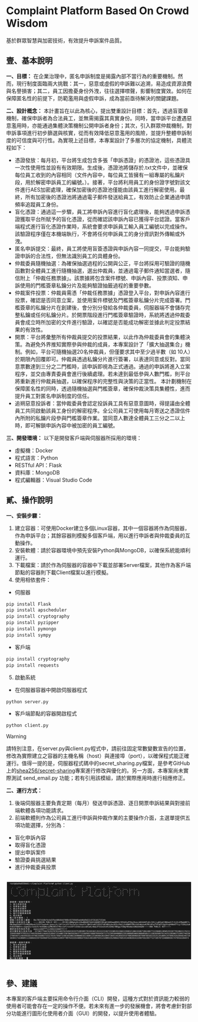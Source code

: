 # Complaint Platform Based On Crowd Wisdom

基於群眾智慧與加密技術，有效提升申訴案件品質。

## 壹、基本說明
**一、目標：**
在企業治理中，匿名申訴制度是揭露內部不當行為的重要機制。然而，現行制度面臨兩大挑戰：其一，惡意或虛假的申訴難以追溯，易造成資源浪費與名譽損害；其二，員工因擔憂身份外洩，往往選擇噤聲，影響制度實效。如何在保障匿名性的前提下，防範濫用與虛假申訴，成為當前亟待解決的關鍵課題。

**二、設計概念：**
本計畫旨在以此為核心，提出雙重設計目標：首先，透過盲簽章機制，確保申訴者為合法員工，並無需揭露其真實身份。同時，當申訴平台遭遇惡意濫用時，亦能通過集體決策機制公開申訴者身份；其次，引入群眾仲裁機制，對申訴事項進行初步篩選與核實，從而有效降低惡意濫用的風險，並提升整體申訴制度的可信度與可行性。為實現上述目標，本專案設計了多層次的協定機制，具體流程如下：
* 憑證發放：每月初，平台將生成包含多張「申訴憑證」的憑證池，這些憑證具一次性使用性並設有有效期限。生成後，憑證池將儲存於.txt文件中，並確保每位員工收到的內容相同（文件內容中，每位員工皆擁有一組專屬的私鑰片段，用於解密申訴員工的編號。）。接著，平台將利用員工的身份證字號對該文件進行AES加密處理，確保加密後的憑證池僅能由該員工進行解密使用。最終，所有加密後的憑證池將通過電子郵件發送給員工，有效防止企業通過申請頻率追蹤員工身份。
* 盲化憑證：通過這一步驟，員工將申訴內容進行盲化處理後，能夠透過申訴憑證獲取平台所賦予的盲化憑證，從而確認該申訴內容已獲得平台認證。當客戶端程式進行盲化憑證作業時，系統會要求申訴員工輸入員工編號以完成操作。該驗證程序僅在本機端執行，不會將任何申訴員工的身分資訊對外傳輸或外洩。
* 匿名申訴提交：最終，員工將使用盲簽憑證與申訴內容一同提交，平台能夠驗證申訴的合法性，但無法識別員工的具體身份。
* 仲裁委員隨機抽選：為確保抽選過程的公開與公正，平台將採用可驗證的隨機函數對全體員工進行隨機抽選，選出仲裁員，並通過電子郵件通知當選者，隨信附上「仲裁任務票據」。該票據將包含案件標號、申訴內容、投票須知、申訴使用的門檻簽章私鑰分片及能夠驗證抽籤過程的重要參數。
* 仲裁案件投票：仲裁員需憑「仲裁任務票據」憑證登入平台，對申訴內容進行投票，確認是否同意立案，並使用案件標號及門檻簽章私鑰分片完成簽署。門檻簽章的私鑰分片在創建後，會分別分發給各仲裁委員，伺服器端不會儲存完整私鑰或任何私鑰分片。於開票階段進行門檻簽章驗證時，系統將透過仲裁委員會成立時所加密的文件進行驗證，以確認是否能成功解密並據此判定投票結果的有效性。
* 開票：平台將彙整所有仲裁員提交的投票結果，以此作為仲裁委員會的集體決策。為避免外界推知實際參與仲裁的成員，本專案設計了「擴大抽選集合」機制。例如，平台可隨機抽選20名仲裁員，但僅要求其中至少過半數（如 10人）於期限內回覆即可。仲裁員透過私鑰分片進行簽署，以表達同意或反對。當同意票數達到三分之二門檻時，該申訴即視為正式通過。通過的申訴將進入立案程序，並交由專責委員會進行後續處理。若未達到最低參與人數門檻，則平台將重新進行仲裁員抽選，以確保程序的完整性與決策的正當性。
本計劃機制在保障匿名性的同時，透過隨機抽選與門檻簽章，確保仲裁決策具集體性，進而提升員工對匿名申訴制度的信任。
* 追朔惡意投訴者：當仲裁委員會認定投訴員工具有惡意意圖時，得提議由全體員工共同啟動該員工身份的解密程序。全公司員工可使用每月寄送之憑證信件內所附的私鑰片段參與門檻簽章作業。當同意人數達全體員工三分之二以上時，即可解鎖申訴內容中被加密的員工編號。

**三、開發環境：**
以下是開發客戶端與伺服器所採用的環境：
* 虛擬機：Docker
* 程式語言：Python
* RESTful API：Flask
* 資料庫：MongoDB
* 程式編輯器：Visual Studio Code

## 貳、操作說明
**一、安裝步驟：**
1. 建立容器：可使用Docker建立多個Linux容器，其中一個容器將作為伺服器，作為申訴平台；其餘容器則模擬多個客戶端，用以進行申訴者與仲裁委員的互動操作。
2. 安裝軟體：請於容器環境中預先安裝Python與MongoDB，以確保系統能順利運行。
3. 下載檔案：請於作為伺服器的容器中下載並部署Server檔案，其他作為客戶端節點的容器則下載Client檔案以進行模擬。
4. 使用相依套件：
* 伺服器
```bash
pip install Flask
pip install apscheduler
pip install cryptography
pip install pyzipper
pip install pymongo
pip install sympy
```
* 客戶端
```bash
pip install cryptography
pip install requests
```
5. 啟動系統
* 在伺服器容器中開啟伺服器程式
```shell
python server.py
```
* 客戶端節點的容器開啟程式
```shell
python client.py
```
> [!Warning]
> 請特別注意，在server.py與client.py程式中，請前往固定常數變數宣告的位置，修改為實際建立之容器的主機名稱（host）與連接埠（port），以確保程式能正確運行。值得一提的是，伺服器程式碼中的secret_sharing.py檔案，是參考GitHub上的[shea256/secret-sharing](https://github.com/shea256/secret-sharing/tree/master)專案進行修改與優化的。另一方面，本專案尚未實際測試 send_email.py 功能；若有引用該模組，請於實際應用時進行相應修正。

**二、運行方式：**
1. 後端伺服器主要負責定期（每月）發送申訴憑證、逐日開票申訴結果與對接前端軟體各項功能請求。
2. 前端軟體則作為公司員工進行申訴與仲裁作業的主要操作介面，主選單提供五項功能選擇，分別為：
* 盲化申訴內容
* 取得盲化憑證
* 提出申訴案件
* 驗證委員挑選結果
* 進行仲裁委員投票
<br>
  <div align="center">
  	<img src="./截圖.png" alt="Editor" width="500">
  </div>
<br>

## 參、建議
本專案的客戶端主要採用命令行介面（CLI）開發，這種方式對於資訊能力較弱的使用者可能會存在一定的操作不便。若未來有進一步的發展機會，將會考慮針對部分功能進行圖形化使用者介面（GUI）的開發，以提升使用者體驗。

